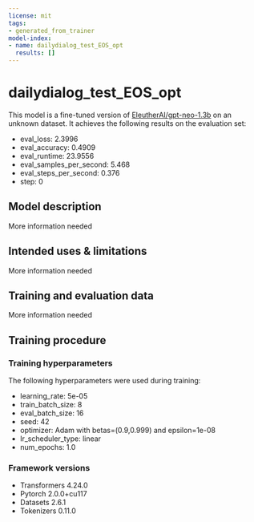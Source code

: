```yaml
---
license: mit
tags:
- generated_from_trainer
model-index:
- name: dailydialog_test_EOS_opt
  results: []
---
```


<!-- This model card has been generated automatically according to the information the Trainer had access to. You
should probably proofread and complete it, then remove this comment. -->

# dailydialog_test_EOS_opt

This model is a fine-tuned version of [EleutherAI/gpt-neo-1.3b](https://huggingface.co/EleutherAI/gpt-neo-1.3b) on an unknown dataset.
It achieves the following results on the evaluation set:
- eval_loss: 2.3996
- eval_accuracy: 0.4909
- eval_runtime: 23.9556
- eval_samples_per_second: 5.468
- eval_steps_per_second: 0.376
- step: 0

## Model description

More information needed

## Intended uses & limitations

More information needed

## Training and evaluation data

More information needed

## Training procedure

### Training hyperparameters

The following hyperparameters were used during training:
- learning_rate: 5e-05
- train_batch_size: 8
- eval_batch_size: 16
- seed: 42
- optimizer: Adam with betas=(0.9,0.999) and epsilon=1e-08
- lr_scheduler_type: linear
- num_epochs: 1.0

### Framework versions

- Transformers 4.24.0
- Pytorch 2.0.0+cu117
- Datasets 2.6.1
- Tokenizers 0.11.0
